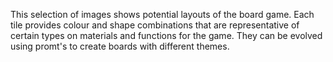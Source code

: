 This selection of images shows potential layouts of the board game.
Each tile provides colour and shape combinations that are representative of certain types on materials and functions for the game. 
They can be evolved using promt's to create boards with different themes. 

